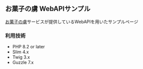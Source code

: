 ## お菓子の虜 WebAPIサンプル

[お菓子の虜](https://sysbird.jp/toriko/webapi/)サービスが提供しているWebAPIを用いたサンプルページ

### 利用技術
* PHP 8.2 or later
* Slim 4.x
* Twig 3.x
* Guzzle 7.x
